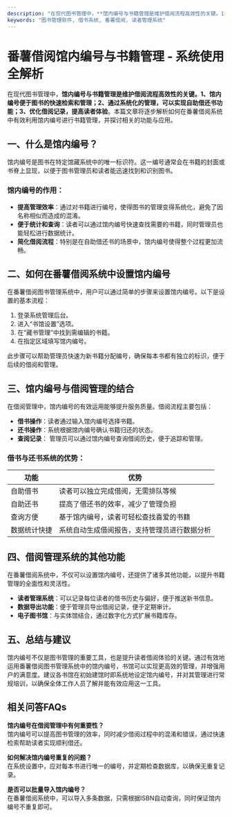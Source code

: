 ```yaml
---
description: "在现代图书管理中，**馆内编号与书籍管理是维护借阅流程高效性的关键。1、馆内编号便于图书的快速检索和管理；2、通过系统化的管理，可以实现自助借还书功能；3、优化借阅记录，提高读者体验**。本篇文章将逐步解析如何在番薯借阅系统中有效利用馆内编号进行书籍管理，并探讨相关的功能与应用。"
keywords: "图书管理软件, 借书系统, 番薯借阅, 读者管理系统"
---
```

# 番薯借阅馆内编号与书籍管理 - 系统使用全解析

在现代图书管理中，**馆内编号与书籍管理是维护借阅流程高效性的关键。1、馆内编号便于图书的快速检索和管理；2、通过系统化的管理，可以实现自助借还书功能；3、优化借阅记录，提高读者体验**。本篇文章将逐步解析如何在番薯借阅系统中有效利用馆内编号进行书籍管理，并探讨相关的功能与应用。

## **一、什么是馆内编号？**

馆内编号是图书在特定馆藏系统中的唯一标识符。这一编号通常会在书籍的封面或书脊上显现，以便于图书管理员和读者能迅速找到和识别图书。

### **馆内编号的作用：**

- **提高管理效率**：通过对书籍进行编号，使得图书的管理变得系统化，避免了因名称相似而造成的混淆。
- **便于统计和查询**：读者可以通过馆内编号快速查找需要的书籍，同时管理员也能轻松进行数据统计。
- **简化借阅流程**：特别是在自助借还书的场景中，馆内编号使得整个过程更加流畅。

## **二、如何在番薯借阅系统中设置馆内编号**

在番薯借阅图书管理系统中，用户可以通过简单的步骤来设置馆内编号。以下是设置的基本流程：

1. 登录系统管理后台。
2. 进入“书馆设置”选项。
3. 在“藏书管理”中找到需编辑的书籍。
4. 在指定区域填写馆内编号。

此步骤可以帮助管理员快速为新书籍分配编号，确保每本书都有独立的标识，便于后续的借阅和管理。

## **三、馆内编号与借阅管理的结合**

在借阅管理中，馆内编号的有效运用能够提升服务质量。借阅流程主要包括：

- **借书操作**：读者通过输入馆内编号选择书籍。
- **还书操作**：系统根据馆内编号确认书籍归还的状态。
- **查阅记录**： 管理员可以通过馆内编号查询借阅历史，便于追踪和管理。

### **借书与还书系统的优势：**

| 功能            | 优势                                       |
|----------------|------------------------------------------|
| 自助借书        | 读者可以独立完成借阅，无需排队等候               |
| 自助还书        | 提高了借还书的效率，减少了管理负担                 |
| 查询方便        | 基于馆内编号，读者可轻松查找喜爱的书籍             |
| 数据统计快捷    | 系统自动生成借阅报告，支持管理员进行数据分析       |

## **四、借阅管理系统的其他功能**

在番薯借阅系统中，不仅可以设置馆内编号，还提供了诸多其他功能，以提升书籍管理的全面性和灵活性。

- **读者管理系统**：可以记录每位读者的借书历史与偏好，便于推送新书信息。
- **数据导出功能**：便于管理员导出借阅记录，便于定期审计。
- **电子图书馆**：与实体馆结合，通过数字化方式扩展书籍库存。

## **五、总结与建议**

馆内编号不仅是图书管理的重要工具，也是提升读者借阅体验的关键。通过有效地运用番薯借阅图书管理系统中的馆内编号，书馆可以实现更高效的管理，并增强用户的满意度。建议各书馆在初始建馆时即系统地设定馆内编号，并对其管理进行常规培训，以确保全体工作人员了解并能有效应用这一工具。

## **相关问答FAQs**

**馆内编号在借阅管理中有何重要性？**  
馆内编号可以提高图书管理的效率，同时减少借阅过程中的混淆和错误，通过快速检索帮助读者实现顺利借还。

**如何解决馆内编号重复的问题？**  
在系统设置中，应对每本书进行唯一的编号，并定期检查数据库，以确保无重复记录。

**是否可以批量导入馆内编号？**  
在番薯借阅系统中，可以导入多条数据，只需根据ISBN自动查询，同时保证馆内编号不重复即可。
